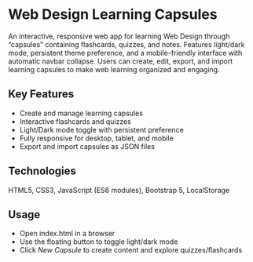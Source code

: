 # Web Design Learning Capsules

An interactive, responsive web app for learning Web Design through “capsules” containing flashcards, quizzes, and notes. Features light/dark mode, persistent theme preference, and a mobile-friendly interface with automatic navbar collapse. Users can create, edit, export, and import learning capsules to make web learning organized and engaging.

## Key Features

- Create and manage learning capsules
- Interactive flashcards and quizzes
- Light/Dark mode toggle with persistent preference
- Fully responsive for desktop, tablet, and mobile
- Export and import capsules as JSON files

## Technologies

HTML5, CSS3, JavaScript (ES6 modules), Bootstrap 5, LocalStorage

## Usage

- Open index.html in a browser
- Use the floating button to toggle light/dark mode
- Click *New Capsule* to create content and explore quizzes/flashcards
